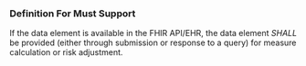 ### Definition For Must Support ###
If the data element is available in the FHIR API/EHR, the data element *SHALL* be provided (either through submission or response to a query) for measure calculation or risk adjustment.